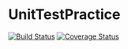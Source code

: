 # UnitTestPractice
[![Build Status](https://travis-ci.org/garrett1001/UnitTestPractice.svg?branch=master)](https://travis-ci.org/garrett1001/UnitTestPractice)
[![Coverage Status](https://coveralls.io/repos/github/garrett1001/UnitTestPractice/badge.svg?branch=master)](https://coveralls.io/github/garrett1001/UnitTestPractice?branch=master)
